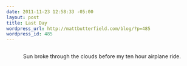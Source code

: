 ```yaml
--- 
date: 2011-11-23 12:58:33 -05:00
layout: post
title: Last Day
wordpress_url: http://mattbutterfield.com/blog/?p=485
wordpress_id: 485
---
```

<p style="text-align: center;"><img src="http://i.imgur.com/YsZ5j.jpg" alt="" /></p>
<p style="text-align: center;">Sun broke through the clouds before my ten hour airplane ride.</p>

